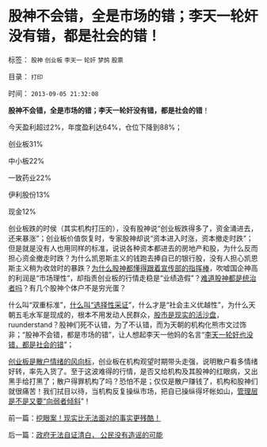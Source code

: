 # 股神不会错，全是市场的错；李天一轮奸没有错，都是社会的错！

标签： `股神` `创业板` `李天一` `轮奸` `梦鸽` `股票` 

目录： `打印`

时间： `2013-09-05 21:32:08`

**股神不会错，全是市场的错；李天一轮奸没有错，都是社会的错**！

今天盈利超过2%，年度盈利达64%，仓位下降到88%；

创业板31%

中小板22%

一致药业22%

伊利股份13%

现金12%

创业板跌的时侯（其实机构打压的），没有股神说“创业板跌得多了，资金涌进去，还来暴涨”；创业板价值恢复时，专家股神却说“资本进入时涨，资本撤走时跌”；但是就是没有人也用同样的标准，说说各种资本都进去的房地产和股，为什么反而担心资金撤走时跌？为什么凯恩斯主义的钱跑去捧自已的银行股，没有人担心凯恩斯主义稍为收敛时的暴跌？[为什么股神都懂得跟着宣传部的指挥棒](../../../2013/7/25/机构市强烈的羊群效应和小盘股融券及杠杆化的后果.md)，吹嘘国企神高的利润是“市场理性”，却指责创业板的行情走稳是“业绩造假”？[难道股神都是统治者吗](../../../2011/12/28/防左，防贼，防股神.md)？有几个股神个体户不是穷光蛋？

什么叫“双重标准”，[什么叫“选择性采证](../../../2011/8/25/欣赏电话骗子的选择性心理艺术.md)”，什么才是“社会主义优越性”，为什么天朝五毛水军是现成的，根本不用发动人民群众，[股市是现实的活沙盘](../../../2011/12/29/A股百态是中国民主进程的活沙盘;中国国民民主素质确实低.md)，ruunderstand？股神们死不认错，为了不认错，而为天朝的机构化熊市文过饰非；“股神不会错，都是市场的错”，让人想起李天一他妈的名言“[李天一轮奸也没错，都是社会的错](../../../2013/8/30/天理昭昭非虚言，司法的“合法性链条”，及所谓公正.md)”；

[创业板是散户情绪的风向标](../../../2010/7/1/股评家骂散户，骂市场经济，骂创业板，骂买卖自愿.md)，创业板在机构观望时期带头走强，说明散户看多情绪好转，率先入货了。至于这波难得的行情，是否又给机构及其股神的红眼病，又出黑手给打黑了；散户得罪机构了吗？恐怕不是；仅仅是散户赚钱了，机构和股神们就很痛苦！我们拭目以待，当机构反复操纵市场，把自已操纵得坏帐如山，[管理层是不是又要“向弱者倾斜](../../../2011/5/20/股神专家们骂市场需要点逻辑.md)”！



前一篇：[挖眼案！现实比无法面对的事实更残酷！](../../../2013/9/5/挖眼案！现实比无法面对的事实更残酷！.md)

后一篇：[政府无法自证清白，&nbsp;公民没有造谣的可能](../../../2013/9/6/政府无法自证清白，公民没有造谣的可能.md)